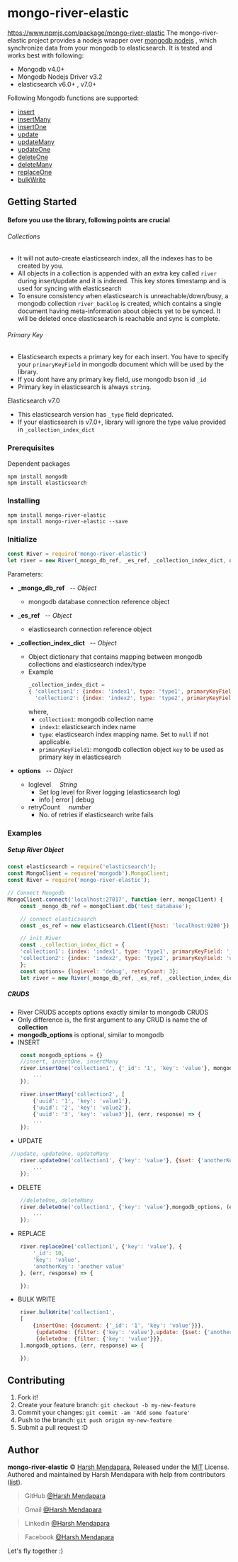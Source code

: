 # mongo-river-elastic
https://www.npmjs.com/package/mongo-river-elastic
The mongo-river-elastic project provides a nodejs wrapper over [mongodb nodejs](http://mongodb.github.io/node-mongodb-native/3.2/) , which synchronize data from your mongodb to elasticsearch.
It is tested and works best with following:
* Mongodb v4.0+
* Mongodb Nodejs Driver v3.2
* elasticsearch v6.0+ , v7.0+

Following Mongodb functions are supported:
* [insert](http://mongodb.github.io/node-mongodb-native/3.1/api/Collection.html#insert)
* [insertMany](http://mongodb.github.io/node-mongodb-native/3.1/api/Collection.html#insertMany)
* [insertOne](http://mongodb.github.io/node-mongodb-native/3.1/api/Collection.html#insertOne)
* [update](http://mongodb.github.io/node-mongodb-native/3.1/api/Collection.html#update)
* [updateMany](http://mongodb.github.io/node-mongodb-native/3.1/api/Collection.html#updateMany)
* [updateOne](http://mongodb.github.io/node-mongodb-native/3.1/api/Collection.html#updateOne)
* [deleteOne](http://mongodb.github.io/node-mongodb-native/3.1/api/Collection.html#deleteOne)
* [deleteMany](http://mongodb.github.io/node-mongodb-native/3.1/api/Collection.html#deleteMany)
* [replaceOne](http://mongodb.github.io/node-mongodb-native/3.1/api/Collection.html#replaceOne)
* [bulkWrite](http://mongodb.github.io/node-mongodb-native/3.1/api/Collection.html#bulkWrite)

## Getting Started

#### Before you use the library, following points are crucial
###### Collections
* It will not auto-create elasticsearch index, all the indexes has to be created by you.
* All objects in a collection is appended with an extra key called ```river``` during insert/update and it is indexed. This key stores timestamp and is used for syncing with elasticsearch
* To ensure consistency when elasticsearch is unreachable/down/busy, a mongodb collection ```river_backlog``` is created, which contains a single document having meta-information about objects yet to be synced. It will be deleted once elasticsearch is reachable and sync is complete.
###### Primary Key
* Elasticsearch expects a primary key for each insert. You have to specify your ```primaryKeyField``` in mongodb document which will be used by the library.
* If you dont have any primary key field, use mongodb bson id ```_id```
* Primary key in elasticsearch is always ```string```.

Elasticsearch v7.0
* This elasticsearch version has ```_type``` field depricated.
* If your elasticsearch is v7.0+, library will ignore the type value provided in ```_collection_index_dict```

### Prerequisites

Dependent packages

```
npm install mongodb
npm install elasticsearch
```

### Installing

```
npm install mongo-river-elastic
npm install mongo-river-elastic --save
```

### Initialize

```javascript
const River = require('mongo-river-elastic')
let river = new River(_mongo_db_ref, _es_ref, _collection_index_dict, options)
```
Parameters:
* **_mongo_db_ref** &nbsp; --  *Object*

    * mongodb database connection reference object
* **_es_ref** &nbsp; -- *Object*
    * elasticsearch connection reference object
* **_collection_index_dict** &nbsp; --  *Object*
    * Object dictionary that contains mapping between mongodb collections and elasticsearch index/type
    * Example
        ```javascript
        _collection_index_dict =
        { 'collection1': {index: 'index1', type: 'type1', primaryKeyField: 'primaryKeyField1'},
          'collection2': {index: 'index2', type: 'type2', primaryKeyField: 'primaryKeyField2'}}
        ```
        where,
        * ```collection1```: mongodb collection name
        * ```index1```: elasticsearch index name
        * ```type```: elasticsearch index mapping name. Set to ```null``` if not applicable.
        * ```primaryKeyField1```: mongodb collection object ```key``` to be used as primary key in elasticsearch


* **options** &nbsp; -- *Object*
    * loglevel &nbsp; &nbsp;  *String*
        * Set log level for River logging (elasticsearch log)
        * info | error | debug
    * retryCount  &nbsp; &nbsp;  *number*
        * No. of retries if elasticsearch write fails

### Examples
##### Setup River Object

```javascript
const elasticsearch = require('elasticsearch');
const MongoClient = require('mongodb').MongoClient;
const River = require('mongo-river-elastic');

// Connect Mongodb
MongoClient.connect('localhost:27017', function (err, mongoClient) {
    const _mongo_db_ref = mongoClient.db('test_database');

    // connect elasticsearch
    const _es_ref = new elasticsearch.Client({host: 'localhost:9200'});

    // init River
    const ._collection_index_dict = {
    'collection1': {index: 'index1', type: 'type1', primaryKeyField: '_id'},
    'collection2': {index: 'index2', type: 'type2', primaryKeyField: 'uuid'}
    };
    const options= {logLevel: 'debug', retryCount: 3};
    let river = new River(_mongo_db_ref, _es_ref, _collection_index_dict, options);
```

##### CRUDS
* River CRUDS accepts options exactly similar to mongodb CRUDS
* Only difference is, the first argument to any CRUD is name the of **collection**
* **mongodb_options** is optional, similar to mongodb
* INSERT
```javascript
    const mongodb_options = {}
    //insert, insertOne, insertMany
    river.insertOne('collection1', {'_id': '1', 'key': 'value'}, mongodb_options, (err, response) => {
        ...
    });

    river.insertMany('collection2', [
        {'uuid': '1', 'key': 'value1'},
        {'uuid': '2', 'key': 'value2'},
        {'uuid': '3', 'key': 'value3'}], (err, response) => {
        ...
    });
```
* UPDATE
```javascript
 //update, updateOne, updateMany
    river.updateOne('collection1', {'key': 'value'}, {$set: {'anotherKey': 'anotherValue'}}, mongodb_options, (err, response) => {
        ...
    });
```
* DELETE
```javascript
    //deleteOne, deleteMany
    river.deleteOne('collection1', {'key': 'value'},mongodb_options, (err, response) => {
        ...
    });
```
* REPLACE
```javascript
    river.replaceOne('collection1', {'key': 'value'}, {
        '_id': 10,
        'key': 'value',
        'anotherKey': 'another value'
    }, (err, response) => {

    });
```
* BULK WRITE
```javascript
    river.bulkWrite('collection1',
    [
        {insertOne: {document: {'_id': '1', 'key': 'value'}}},
         {updateOne: {filter: {'key': 'value'},update: {$set: {'anotherKey': 'anotherValue'}},upsert: true}},
         {deleteOne: {filter: {'key': 'value'}}},
    ],mongodb_options, (err, response) => {

    });
```



## Contributing

1.  Fork it!
2.  Create your feature branch: `git checkout -b my-new-feature`
3.  Commit your changes: `git commit -am 'Add some feature'`
4.  Push to the branch: `git push origin my-new-feature`
5.  Submit a pull request :D

## Author

**mongo-river-elastic** © [Harsh Mendapara](https://github.com/harshmendapara/), Released under the [MIT](./LICENSE) License.<br>
Authored and maintained by Harsh Mendapara with help from contributors ([list](https://github.com/Harsh02051998/countries-states-cities-countries-states-cities-database-all-formate/graphs/contributors)).

> GitHub [@Harsh Mendapara](https://github.com/harshmendapara)

> Gmail [@Harsh Mendapara](mendaparaharsh02@gmail.com)

> Linkedin [@Harsh Mendapara](https://www.linkedin.com/in/harsh-mendapara-44883a165/)

> Facebook [@Harsh Mendapara](https://www.facebook.com/mhb0205)
> 
Let's fly together :)


